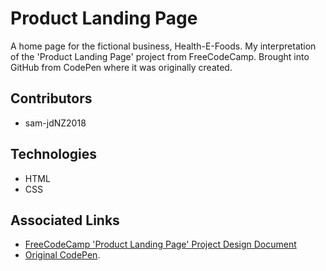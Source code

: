 # Product Landing Page

A home page for the fictional business, Health-E-Foods. My interpretation of the 'Product Landing Page' project from FreeCodeCamp. Brought into GitHub from CodePen where it was originally created.

## Contributors

* sam-jdNZ2018

## Technologies

* HTML
* CSS

## Associated Links

* [FreeCodeCamp 'Product Landing Page' Project Design Document](https://learn.freecodecamp.org/responsive-web-design/responsive-web-design-projects/build-a-product-landing-page)
* [Original CodePen](https://codepen.io/sam_donaldson2018/pen/EOreyV). 
